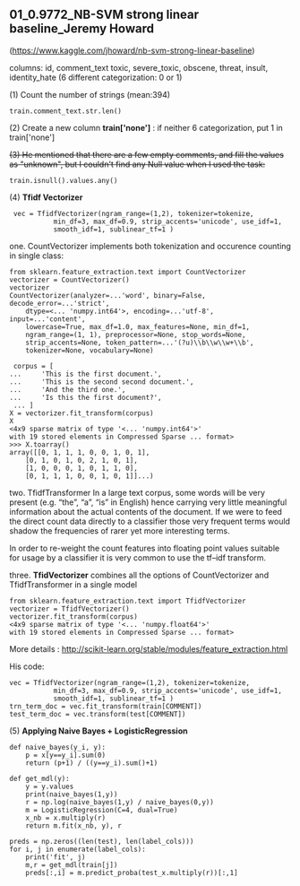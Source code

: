 

## 01_0.9772_NB-SVM strong linear baseline_Jeremy Howard
(https://www.kaggle.com/jhoward/nb-svm-strong-linear-baseline)

columns: id, comment_text
toxic, severe_toxic, obscene, threat, insult, identity_hate (6 different categorization: 0 or 1)

(1) Count the number of strings (mean:394) 

    train.comment_text.str.len()

(2) Create a new column <b>train['none']</b> : if neither 6 categorization, put 1 in train['none'] 

~~(3) He mentioned that there are a few empty comments, and fill the values as "unknown", but I couldn't find any Null value when I used the task:~~

    train.isnull().values.any()
    
 (4) <b>Tfidf Vectorizer</b>
 
     vec = TfidfVectorizer(ngram_range=(1,2), tokenizer=tokenize,
               min_df=3, max_df=0.9, strip_accents='unicode', use_idf=1,
               smooth_idf=1, sublinear_tf=1 )
 
 one. CountVectorizer implements both tokenization and occurence counting in single class:
 
    from sklearn.feature_extraction.text import CountVectorizer
    vectorizer = CountVectorizer()
    vectorizer                     
    CountVectorizer(analyzer=...'word', binary=False, decode_error=...'strict',
        dtype=<... 'numpy.int64'>, encoding=...'utf-8', input=...'content',
        lowercase=True, max_df=1.0, max_features=None, min_df=1,
        ngram_range=(1, 1), preprocessor=None, stop_words=None,
        strip_accents=None, token_pattern=...'(?u)\\b\\w\\w+\\b',
        tokenizer=None, vocabulary=None)
        
     corpus = [
    ...     'This is the first document.',
    ...     'This is the second second document.',
    ...     'And the third one.',
    ...     'Is this the first document?',  
     ... ]
    X = vectorizer.fit_transform(corpus)
    X                              
    <4x9 sparse matrix of type '<... 'numpy.int64'>'
    with 19 stored elements in Compressed Sparse ... format>
    >>> X.toarray()           
    array([[0, 1, 1, 1, 0, 0, 1, 0, 1],
        [0, 1, 0, 1, 0, 2, 1, 0, 1],
        [1, 0, 0, 0, 1, 0, 1, 1, 0],
        [0, 1, 1, 1, 0, 0, 1, 0, 1]]...)

two. TfidfTransformer
In a large text corpus, some words will be very present (e.g. “the”, “a”, “is” in English) hence carrying very little meaningful information about the actual contents of the document. If we were to feed the direct count data directly to a classifier those very frequent terms would shadow the frequencies of rarer yet more interesting terms.

In order to re-weight the count features into floating point values suitable for usage by a classifier it is very common to use the tf–idf transform.

three. <b>TfidVectorizer</b> combines all the options of CountVectorizer and TfidfTransformer in a single model

    from sklearn.feature_extraction.text import TfidfVectorizer
    vectorizer = TfidfVectorizer()
    vectorizer.fit_transform(corpus)
    <4x9 sparse matrix of type '<... 'numpy.float64'>'
    with 19 stored elements in Compressed Sparse ... format>
    
More details : http://scikit-learn.org/stable/modules/feature_extraction.html

His code:

    vec = TfidfVectorizer(ngram_range=(1,2), tokenizer=tokenize,
               min_df=3, max_df=0.9, strip_accents='unicode', use_idf=1,
               smooth_idf=1, sublinear_tf=1 )
    trn_term_doc = vec.fit_transform(train[COMMENT])
    test_term_doc = vec.transform(test[COMMENT])
    

(5) <b>Applying Naive Bayes + LogisticRegression</b>

    def naive_bayes(y_i, y):
        p = x[y==y_i].sum(0)
        return (p+1) / ((y==y_i).sum()+1)
        
    def get_mdl(y):
        y = y.values
        print(naive_bayes(1,y))
        r = np.log(naive_bayes(1,y) / naive_bayes(0,y))
        m = LogisticRegression(C=4, dual=True)
        x_nb = x.multiply(r)
        return m.fit(x_nb, y), r

    preds = np.zeros((len(test), len(label_cols)))
    for i, j in enumerate(label_cols):
        print('fit', j)
        m,r = get_mdl(train[j])
        preds[:,i] = m.predict_proba(test_x.multiply(r))[:,1]
